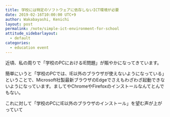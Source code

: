 ```yaml
---
title: 学校には特定のソフトウェアに依存しないICT環境が必要
date: 2019-02-16T10:00:00 UTC+9
author: Wakabayashi, Kenichi
layout: post
permalink: /note/simple-ict-environment-for-school
attitude_sidebarlayout:
  - default
categories:
  - education event
---
```

近頃、私の周りで「学校のPCにおけるIE問題」が賑やかになってきています。

簡単にいうと「学校のPCでは、IE以外のブラウザが使えないようになっている」ということで、Microsoft社製最新ブラウザのEdgeでさえもわざわざ起動できないようになっています。ましてやChromeやFirefoxのインストールなんてとんでもない。

これに対して「学校のPCにIE以外のブラウザのインストール」を望む声が上がっていて